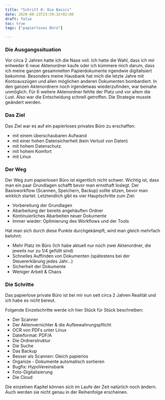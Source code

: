 ```yaml
---
title: "Schritt 0: Die Basics"
date: 2020-08-23T23:59:32+02:00
draft: false
toc: true
tags: ["papierloses Büro"]

---
```


### Die Ausgangssituation

Vor circa 2 Jahren hatte ich die Nase voll. Ich hatte die Wahl, dass ich mir entweder 6 neue Aktenordner 
kaufe oder ich kümmere mich darum, dass ich meine ganzen gesammelten Papierdokumente irgendwie 
digitalisiert bekomme. Besonders meine Hausbank hat mich die letzte Jahre mit Kontoauszügen und allen möglichen 
anderen Dokumenten bombardiert. In den ganzen Aktenordnern noch irgendetwas wiederzufinden, 
war beinahe unmöglich. Für 6 weitere Aktenordner fehlte der Platz und vor allem die Lust.
Also war die Entscheidung schnell getroffen. Die Strategie musste geändert werden.

### Das Ziel

Das Ziel war es auf ein papierloses privates Büro zu erschaffen:
 * mit einem überschaubaren Aufwand
 * mit einer hohen Datensicherheit (kein Verlust von Daten)
 * mit hohem Datenschutz.
 * mit hohem Komfort
 * mit Linux

### Der Weg

Der Weg zum papierlosen Büro ist eigentlich nicht schwer. Wichtig ist, dass man ein paar Grundlagen 
schafft bevor man ernsthaft loslegt. Der Basisworkflow (Scannen, Speichern, Backup) sollte sitzen, 
bevor man wirklich startet. Letztendlich gibt es vier Hauptschritte zum Ziel:

* Vorbereitung der Grundlagen
* Abarbeitung der bereits angehäuften Ordner
* Kontinuierliches Abarbeiten neuer Dokumente
* Immer wieder: Optimierung des Workflows und der Tools

Hat man sich durch diese Punkte durchgekämpft, wird man gleich mehrfach belohnt:

* Mehr Platz im Büro (Ich habe aktuell nur noch zwei Aktenordner, die jeweils nur zu 1/4 gefüllt sind)
* Schnelles Auffinden von Dokumenten (spätestens bei der Steuererklärung jedes Jahr...)
* Sicherheit der Dokumente
* Weniger Arbeit & Chaos

### Die Schritte

Das papierlose private Büro ist bei mir nun seit circa 2 Jahren Realität und ich habe
es nicht bereut.

Folgende Einzelschritte werde ich hier Stück für Stück beschreiben:

* Der Scanner
* Der Aktenvernichter & die Aufbewahrungspflicht
* OCR von PDFs unter Linux
* Dateiformat: PDF/A
* Die Ordnerstruktur
* Die Suche
* Das Backup
* Besser als Scannen: Gleich papierlos
* Organize - Dokumente automatisch sortieren
* Bugfix: HypoVereinsbank
* Foto-Digitalisierung
* Die Cloud

Die einzelnen Kapitel können sich im Laufe der Zeit natürlich noch ändern. 
Auch werden sie nicht genau in der Reihenfolge erscheinen.